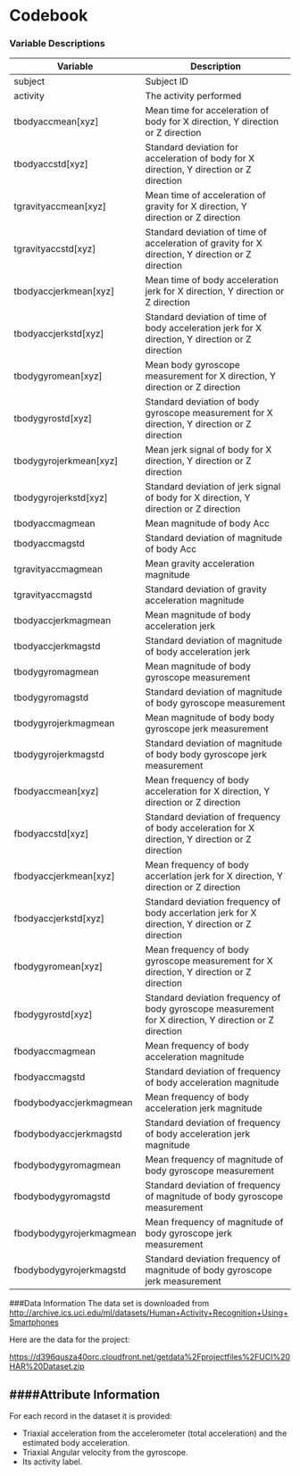 Codebook
========================================================
### Variable Descriptions

| Variable | Description
-----------|-------------
| subject |  Subject ID
| activity | The activity performed
| tbodyaccmean[xyz] | Mean time for acceleration of body for X direction, Y direction or Z direction
| tbodyaccstd[xyz]  | Standard deviation for acceleration of body for X direction, Y direction or Z direction
| tgravityaccmean[xyz] | Mean time of acceleration of gravity for X direction, Y direction or Z direction
| tgravityaccstd[xyz] | Standard deviation of time of acceleration of gravity for X direction, Y direction or Z direction
| tbodyaccjerkmean[xyz] | Mean time of body acceleration jerk for X direction, Y direction or Z direction
| tbodyaccjerkstd[xyz] | Standard deviation of time of body acceleration jerk for X direction, Y direction or Z direction
| tbodygyromean[xyz] | Mean body gyroscope measurement for X direction, Y direction or Z direction
| tbodygyrostd[xyz] | Standard deviation of body gyroscope measurement for X direction, Y direction or Z direction
| tbodygyrojerkmean[xyz] | Mean jerk signal of body for X direction, Y direction or Z direction
| tbodygyrojerkstd[xyz] | Standard deviation of jerk signal of body for X direction, Y direction or Z direction
| tbodyaccmagmean | Mean magnitude of body Acc
| tbodyaccmagstd | Standard deviation of magnitude of body Acc
| tgravityaccmagmean | Mean gravity acceleration magnitude
| tgravityaccmagstd | Standard deviation of gravity acceleration magnitude
| tbodyaccjerkmagmean | Mean magnitude of body acceleration jerk
| tbodyaccjerkmagstd | Standard deviation of magnitude of body acceleration jerk
| tbodygyromagmean | Mean magnitude of body gyroscope measurement
| tbodygyromagstd | Standard deviation of magnitude of body gyroscope measurement
| tbodygyrojerkmagmean | Mean magnitude of body body gyroscope jerk measurement
| tbodygyrojerkmagstd | Standard deviation of magnitude of body body gyroscope jerk measurement
| fbodyaccmean[xyz] | Mean frequency of body acceleration for X direction, Y direction or Z direction
| fbodyaccstd[xyz] | Standard deviation of frequency of body acceleration for X direction, Y direction or Z direction
| fbodyaccjerkmean[xyz] | Mean frequency of body accerlation jerk for X direction, Y direction or Z direction
| fbodyaccjerkstd[xyz] | Standard deviation frequency of body accerlation jerk for X direction, Y direction or Z direction
| fbodygyromean[xyz] | Mean frequency of body gyroscope measurement for X direction, Y direction or Z direction
| fbodygyrostd[xyz] | Standard deviation frequency of body gyroscope measurement for X direction, Y direction or Z direction
| fbodyaccmagmean | Mean frequency of body acceleration magnitude
| fbodyaccmagstd | Standard deviation of frequency of body acceleration magnitude
| fbodybodyaccjerkmagmean | Mean frequency of body acceleration jerk magnitude
| fbodybodyaccjerkmagstd | Standard deviation of frequency of body acceleration jerk magnitude
| fbodybodygyromagmean | Mean frequency of magnitude of body gyroscope measurement
| fbodybodygyromagstd | Standard deviation of frequency of magnitude of body gyroscope measurement
| fbodybodygyrojerkmagmean | Mean frequency of magnitude of body gyroscope jerk measurement
| fbodybodygyrojerkmagstd | Standard deviation frequency of magnitude of body gyroscope jerk measurement

###Data Information 
The data set is downloaded from
http://archive.ics.uci.edu/ml/datasets/Human+Activity+Recognition+Using+Smartphones

Here are the data for the project:

https://d396qusza40orc.cloudfront.net/getdata%2Fprojectfiles%2FUCI%20HAR%20Dataset.zip 

####Attribute Information
------------------------
For each record in the dataset it is provided:
- Triaxial acceleration from the accelerometer (total acceleration) and the estimated body acceleration.
- Triaxial Angular velocity from the gyroscope.
- Its activity label.
